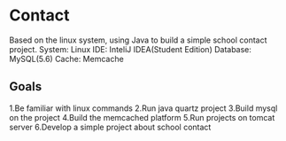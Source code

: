 # Contact
Based on the linux system, using Java to build a simple school contact project.
System:     Linux
IDE:        InteliJ IDEA(Student Edition)
Database:   MySQL(5.6)
Cache:      Memcache
## Goals
1.Be familiar with linux commands
2.Run java quartz project
3.Build mysql on the project
4.Build the memcached platform
5.Run projects on tomcat server
6.Develop a simple project about school contact
